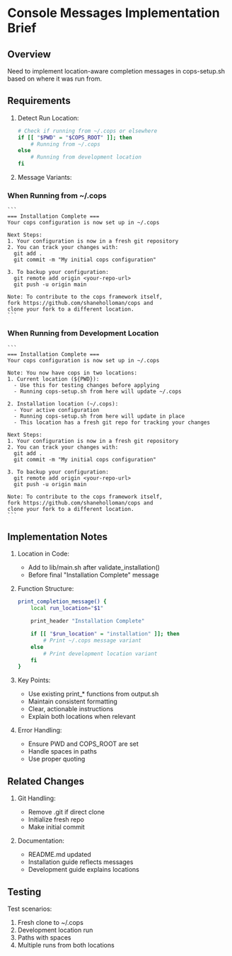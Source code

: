 # Console Messages Implementation Brief

## Overview

Need to implement location-aware completion messages in cops-setup.sh based on where it was run from.

## Requirements

1. Detect Run Location:

    ```bash
    # Check if running from ~/.cops or elsewhere
    if [[ "$PWD" = "$COPS_ROOT" ]]; then
        # Running from ~/.cops
    else
        # Running from development location
    fi
    ```

2. Message Variants:

### When Running from ~/.cops

    ```
    === Installation Complete ===
    Your cops configuration is now set up in ~/.cops

    Next Steps:
    1. Your configuration is now in a fresh git repository
    2. You can track your changes with:
      git add .
      git commit -m "My initial cops configuration"

    3. To backup your configuration:
      git remote add origin <your-repo-url>
      git push -u origin main

    Note: To contribute to the cops framework itself,
    fork https://github.com/shaneholloman/cops and
    clone your fork to a different location.
    ```

### When Running from Development Location

    ```
    === Installation Complete ===
    Your cops configuration is now set up in ~/.cops

    Note: You now have cops in two locations:
    1. Current location (${PWD}):
      - Use this for testing changes before applying
      - Running cops-setup.sh from here will update ~/.cops

    2. Installation location (~/.cops):
      - Your active configuration
      - Running cops-setup.sh from here will update in place
      - This location has a fresh git repo for tracking your changes

    Next Steps:
    1. Your configuration is now in a fresh git repository
    2. You can track your changes with:
      git add .
      git commit -m "My initial cops configuration"

    3. To backup your configuration:
      git remote add origin <your-repo-url>
      git push -u origin main

    Note: To contribute to the cops framework itself,
    fork https://github.com/shaneholloman/cops and
    clone your fork to a different location.
    ```

## Implementation Notes

1. Location in Code:

    - Add to lib/main.sh after validate_installation()
    - Before final "Installation Complete" message

2. Function Structure:

    ```bash
    print_completion_message() {
        local run_location="$1"

        print_header "Installation Complete"

        if [[ "$run_location" = "installation" ]]; then
            # Print ~/.cops message variant
        else
            # Print development location variant
        fi
    }
    ```

3. Key Points:

    - Use existing print_* functions from output.sh
    - Maintain consistent formatting
    - Clear, actionable instructions
    - Explain both locations when relevant

4. Error Handling:

    - Ensure PWD and COPS_ROOT are set
    - Handle spaces in paths
    - Use proper quoting

## Related Changes

1. Git Handling:

    - Remove .git if direct clone
    - Initialize fresh repo
    - Make initial commit

2. Documentation:

    - README.md updated
    - Installation guide reflects messages
    - Development guide explains locations

## Testing

Test scenarios:

1. Fresh clone to ~/.cops
2. Development location run
3. Paths with spaces
4. Multiple runs from both locations
